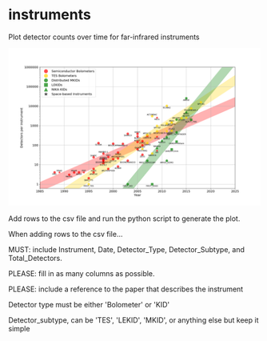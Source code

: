 # instruments
Plot detector counts over time for far-infrared instruments

![instruments.png](https://raw.githubusercontent.com/sr-cdf/instruments/master/instruments.png)

Add rows to the csv file and run the python script to generate the plot.


When adding rows to the csv file...

MUST: include Instrument, Date, Detector_Type, Detector_Subtype, and Total_Detectors.

PLEASE: fill in as many columns as possible.

PLEASE: include a reference to the paper that describes the instrument

  

Detector type must be either 'Bolometer' or 'KID'

Detector_subtype, can be 'TES', 'LEKID', 'MKID', or anything else but keep it simple
  
